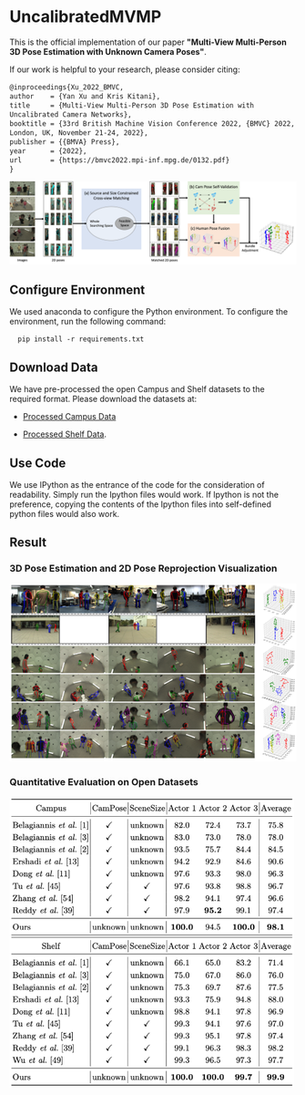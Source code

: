 # UncalibratedMVMP

This is the official implementation of our paper **"Multi-View Multi-Person 3D Pose Estimation with Unknown Camera Poses"**.

If our work is helpful to your research, please consider citing:

```
@inproceedings{Xu_2022_BMVC,
author    = {Yan Xu and Kris Kitani},
title     = {Multi-View Multi-Person 3D Pose Estimation with Uncalibrated Camera Networks},
booktitle = {33rd British Machine Vision Conference 2022, {BMVC} 2022, London, UK, November 21-24, 2022},
publisher = {{BMVA} Press},
year      = {2022},
url       = {https://bmvc2022.mpi-inf.mpg.de/0132.pdf}
}
```

<p align="left">
    <img src="./figure/system_overview.png" alt="system overview"  width="800">
</p>



## Configure Environment

We used anaconda to configure the Python environment.  To configure the environment, run the following command:
```
  pip install -r requirements.txt
```


## Download Data

We have pre-processed the open Campus and Shelf datasets to the required format.  Please download the datasets at: 

* [Processed Campus Data](https://drive.google.com/file/d/1YCh4GHY3vkwKpSZsnj6sx84cmwFN7XaP/view?usp=sharing)

* [Processed Shelf Data](https://drive.google.com/file/d/1_Y9x0L7PF8ll92CySbpSsKXaXpEurnLx/view?usp=sharing).


## Use Code

We use IPython as the entrance of the code for the consideration of readability.  Simply run the Ipython files would work.  If Ipython is not the preference, copying the contents of the Ipython files into self-defined python files would also work.

## Result

### 3D Pose Estimation and 2D Pose Reprojection Visualization

<p align="left">
    <img src="./figure/3d_pose_est_figure.png" alt="3d human pose estimation figure"  width="550">
</p>

### Quantitative Evaluation on Open Datasets

<p align="left">
    <img src="./figure/3d_pose_est_table.png" alt="3d human pose estimation table"  width="500">
</p>
